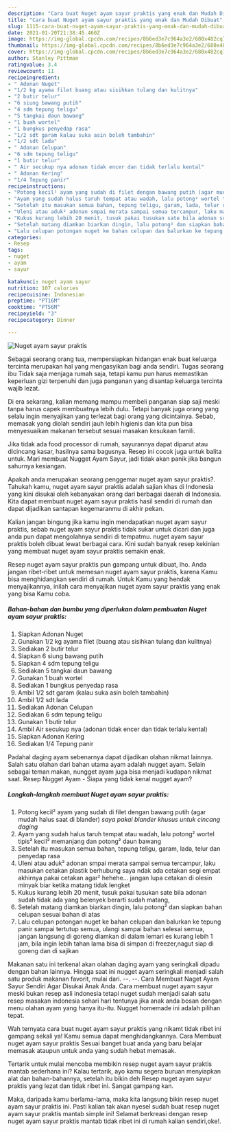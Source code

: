 ```yaml
---
description: "Cara buat Nuget ayam sayur praktis yang enak dan Mudah Dibuat"
title: "Cara buat Nuget ayam sayur praktis yang enak dan Mudah Dibuat"
slug: 1115-cara-buat-nuget-ayam-sayur-praktis-yang-enak-dan-mudah-dibuat
date: 2021-01-20T21:38:45.460Z
image: https://img-global.cpcdn.com/recipes/8b6ed3e7c964a3e2/680x482cq70/nuget-ayam-sayur-praktis-foto-resep-utama.jpg
thumbnail: https://img-global.cpcdn.com/recipes/8b6ed3e7c964a3e2/680x482cq70/nuget-ayam-sayur-praktis-foto-resep-utama.jpg
cover: https://img-global.cpcdn.com/recipes/8b6ed3e7c964a3e2/680x482cq70/nuget-ayam-sayur-praktis-foto-resep-utama.jpg
author: Stanley Pittman
ratingvalue: 3.4
reviewcount: 11
recipeingredient:
- " Adonan Nuget"
- "1/2 kg ayama filet buang atau sisihkan tulang dan kulitnya"
- "2 butir telur"
- "6 siung bawang putih"
- "4 sdm tepung teligu"
- "5 tangkai daun bawang"
- "1 buah wortel"
- "1 bungkus penyedap rasa"
- "1/2 sdt garam kalau suka asin boleh tambahin"
- "1/2 sdt lada"
- " Adonan Celupan"
- "6 sdm tepung teligu"
- "1 butir telur"
- " Air secukup nya adonan tidak encer dan tidak terlalu kental"
- " Adonan Kering"
- "1/4 Tepung panir"
recipeinstructions:
- "Potong kecil² ayam yang sudah di filet dengan bawang putih (agar mudah halus saat di blander) *saya pakai blander khusus untuk cincang daging*"
- "Ayam yang sudah halus taruh tempat atau wadah, lalu potong² wortel tipis² kecil² memanjang dan potong² daun bawang"
- "Setelah itu masukan semua bahan, tepung teligu, garam, lada, telur dan penyedap rasa"
- "Uleni atau aduk² adonan smpai merata sampai semua tercampur, laku masukan cetakan plastik berhubung saya ndak ada cetakan segi empat akhirnya pakai cetakan agar² hehehe... jangan lupa cetakan di olesin minyak biar ketika matang tidak lengket"
- "Kukus kurang lebih 20 menit, tusuk pakai tusukan sate bila adonan sudah tidak ada yang belenyek berarti sudah matang,"
- "Setelah matang diamkan biarkan dingin, lalu potong² dan siapkan bahan celupan sesuai bahan di atas"
- "Lalu celupan potongan nuget ke bahan celupan dan balurkan ke tepung panir sampai tertutup semua, ulangi sampai bahan selesai semua, jangan langsung di goreng diamkan di dalam lemari es kurang lebih 1 jam, bila ingin lebih tahan lama bisa di simpan di freezer,nagut siap di goreng dan di sajikan"
categories:
- Resep
tags:
- nuget
- ayam
- sayur

katakunci: nuget ayam sayur 
nutrition: 107 calories
recipecuisine: Indonesian
preptime: "PT16M"
cooktime: "PT56M"
recipeyield: "3"
recipecategory: Dinner

---
```



![Nuget ayam sayur praktis](https://img-global.cpcdn.com/recipes/8b6ed3e7c964a3e2/680x482cq70/nuget-ayam-sayur-praktis-foto-resep-utama.jpg)

Sebagai seorang orang tua, mempersiapkan hidangan enak buat keluarga tercinta merupakan hal yang mengasyikan bagi anda sendiri. Tugas seorang ibu Tidak saja menjaga rumah saja, tetapi kamu pun harus memastikan keperluan gizi terpenuhi dan juga panganan yang disantap keluarga tercinta wajib lezat.

Di era  sekarang, kalian memang mampu membeli panganan siap saji meski tanpa harus capek membuatnya lebih dulu. Tetapi banyak juga orang yang selalu ingin menyajikan yang terlezat bagi orang yang dicintainya. Sebab, memasak yang diolah sendiri jauh lebih higienis dan kita pun bisa menyesuaikan makanan tersebut sesuai masakan kesukaan famili. 

Jika tidak ada food processor di rumah, sayurannya dapat diparut atau dicincang kasar, hasilnya sama bagusnya. Resep ini cocok juga untuk balita untuk. Mari membuat Nugget Ayam Sayur, jadi tidak akan panik jika bangun sahurnya kesiangan.

Apakah anda merupakan seorang penggemar nuget ayam sayur praktis?. Tahukah kamu, nuget ayam sayur praktis adalah sajian khas di Indonesia yang kini disukai oleh kebanyakan orang dari berbagai daerah di Indonesia. Kita dapat membuat nuget ayam sayur praktis hasil sendiri di rumah dan dapat dijadikan santapan kegemaranmu di akhir pekan.

Kalian jangan bingung jika kamu ingin mendapatkan nuget ayam sayur praktis, sebab nuget ayam sayur praktis tidak sukar untuk dicari dan juga anda pun dapat mengolahnya sendiri di tempatmu. nuget ayam sayur praktis boleh dibuat lewat berbagai cara. Kini sudah banyak resep kekinian yang membuat nuget ayam sayur praktis semakin enak.

Resep nuget ayam sayur praktis pun gampang untuk dibuat, lho. Anda jangan ribet-ribet untuk memesan nuget ayam sayur praktis, karena Kamu bisa menghidangkan sendiri di rumah. Untuk Kamu yang hendak menyajikannya, inilah cara menyajikan nuget ayam sayur praktis yang enak yang bisa Kamu coba.

<!--inarticleads1-->

##### Bahan-bahan dan bumbu yang diperlukan dalam pembuatan Nuget ayam sayur praktis:

1. Siapkan  Adonan Nuget
1. Gunakan 1/2 kg ayama filet (buang atau sisihkan tulang dan kulitnya)
1. Sediakan 2 butir telur
1. Siapkan 6 siung bawang putih
1. Siapkan 4 sdm tepung teligu
1. Sediakan 5 tangkai daun bawang
1. Gunakan 1 buah wortel
1. Sediakan 1 bungkus penyedap rasa
1. Ambil 1/2 sdt garam (kalau suka asin boleh tambahin)
1. Ambil 1/2 sdt lada
1. Sediakan  Adonan Celupan
1. Sediakan 6 sdm tepung teligu
1. Gunakan 1 butir telur
1. Ambil  Air secukup nya (adonan tidak encer dan tidak terlalu kental)
1. Siapkan  Adonan Kering
1. Sediakan 1/4 Tepung panir


Padahal daging ayam sebenarnya dapat dijadikan olahan nikmat lainnya. Salah satu olahan dari bahan utama ayam adalah nugget ayam. Selain sebagai teman makan, nungget ayam juga bisa menjadi kudapan nikmat saat. Resep Nugget Ayam - Siapa yang tidak kenal nugget ayam? 

<!--inarticleads2-->

##### Langkah-langkah membuat Nuget ayam sayur praktis:

1. Potong kecil² ayam yang sudah di filet dengan bawang putih (agar mudah halus saat di blander) *saya pakai blander khusus untuk cincang daging*
1. Ayam yang sudah halus taruh tempat atau wadah, lalu potong² wortel tipis² kecil² memanjang dan potong² daun bawang
1. Setelah itu masukan semua bahan, tepung teligu, garam, lada, telur dan penyedap rasa
1. Uleni atau aduk² adonan smpai merata sampai semua tercampur, laku masukan cetakan plastik berhubung saya ndak ada cetakan segi empat akhirnya pakai cetakan agar² hehehe... jangan lupa cetakan di olesin minyak biar ketika matang tidak lengket
1. Kukus kurang lebih 20 menit, tusuk pakai tusukan sate bila adonan sudah tidak ada yang belenyek berarti sudah matang,
1. Setelah matang diamkan biarkan dingin, lalu potong² dan siapkan bahan celupan sesuai bahan di atas
1. Lalu celupan potongan nuget ke bahan celupan dan balurkan ke tepung panir sampai tertutup semua, ulangi sampai bahan selesai semua, jangan langsung di goreng diamkan di dalam lemari es kurang lebih 1 jam, bila ingin lebih tahan lama bisa di simpan di freezer,nagut siap di goreng dan di sajikan


Makanan satu ini terkenal akan olahan daging ayam yang seringkali dipadu dengan bahan lainnya. Hingga saat ini nugget ayam seringkali menjadi salah satu produk makanan favorit, mulai dari. --. --. Cara Membuat Naget Ayam Sayur Sendiri Agar Disukai Anak Anda. Cara membuat nuget ayam sayur meski bukan resep asli indonesia tetapi nuget sudah menjadi salah satu resep masakan indonesia sehari hari tentunya jika anak anda bosan dengan menu olahan ayam yang hanya itu-itu. Nugget homemade ini adalah pilihan tepat. 

Wah ternyata cara buat nuget ayam sayur praktis yang nikamt tidak ribet ini gampang sekali ya! Kamu semua dapat menghidangkannya. Cara Membuat nuget ayam sayur praktis Sesuai banget buat anda yang baru belajar memasak ataupun untuk anda yang sudah hebat memasak.

Tertarik untuk mulai mencoba membikin resep nuget ayam sayur praktis mantab sederhana ini? Kalau tertarik, ayo kamu segera buruan menyiapkan alat dan bahan-bahannya, setelah itu bikin deh Resep nuget ayam sayur praktis yang lezat dan tidak ribet ini. Sangat gampang kan. 

Maka, daripada kamu berlama-lama, maka kita langsung bikin resep nuget ayam sayur praktis ini. Pasti kalian tak akan nyesel sudah buat resep nuget ayam sayur praktis mantab simple ini! Selamat berkreasi dengan resep nuget ayam sayur praktis mantab tidak ribet ini di rumah kalian sendiri,oke!.

